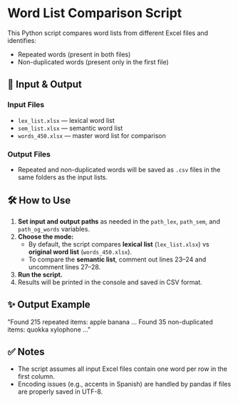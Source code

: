 # Word List Comparison Script

This Python script compares word lists from different Excel files and identifies:

- Repeated words (present in both files)
- Non-duplicated words (present only in the first file)

## 📂 Input & Output

### Input Files
- `lex_list.xlsx` — lexical word list
- `sem_list.xlsx` — semantic word list
- `words_450.xlsx` — master word list for comparison

### Output Files
- Repeated and non-duplicated words will be saved as `.csv` files in the same folders as the input lists.

## 🛠 How to Use

1. **Set input and output paths** as needed in the `path_lex`, `path_sem`, and `path_og_words` variables.
2. **Choose the mode:**
   - By default, the script compares **lexical list** (`lex_list.xlsx`) vs **original word list** (`words_450.xlsx`).
   - To compare the **semantic list**, comment out lines 23–24 and uncomment lines 27–28.
3. **Run the script.**
4. Results will be printed in the console and saved in CSV format.

## ✨ Output Example
"Found 215 repeated items: apple banana ... Found 35 non-duplicated items: quokka xylophone ..."


## ✅ Notes

- The script assumes all input Excel files contain one word per row in the first column.
- Encoding issues (e.g., accents in Spanish) are handled by pandas if files are properly saved in UTF-8.


